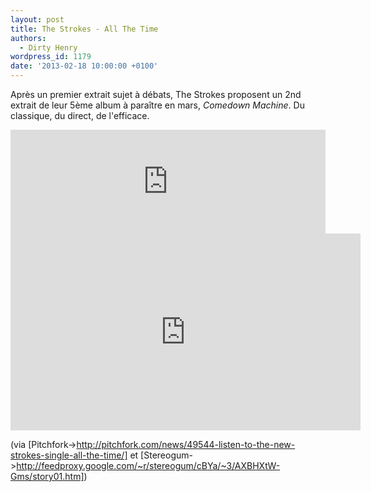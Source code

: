 ```yaml
---
layout: post
title: The Strokes - All The Time
authors:
  - Dirty Henry
wordpress_id: 1179
date: '2013-02-18 10:00:00 +0100'
---
```

Après un premier extrait sujet à débats, The Strokes proposent un 2nd extrait de leur 5ème album à paraître en mars, *Comedown Machine*. Du classique, du direct, de l'efficace.

<iframe width="100%" height="166" scrolling="no" frameborder="no" src="https://w.soundcloud.com/player/?url=http%3A%2F%2Fapi.soundcloud.com%2Ftracks%2F78952710"></iframe>

<iframe width="560" height="315" src="http://www.youtube.com/embed/TJC8zeu3MHk" frameborder="0" allowfullscreen></iframe>

(via [Pitchfork->http://pitchfork.com/news/49544-listen-to-the-new-strokes-single-all-the-time/] et [Stereogum->http://feedproxy.google.com/~r/stereogum/cBYa/~3/AXBHXtW-Gms/story01.htm])
